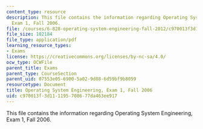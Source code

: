 ```yaml
---
content_type: resource
description: This file contains the information regarding Operating System Engineering,
  Exam 1, Fall 2006.
file: /courses/6-828-operating-system-engineering-fall-2012/c970013f3d111195708677da463ee917_MIT6_828F12_q06_1_sol.pdf
file_size: 102184
file_type: application/pdf
learning_resource_types:
- Exams
license: https://creativecommons.org/licenses/by-nc-sa/4.0/
ocw_type: OCWFile
parent_title: Exams
parent_type: CourseSection
parent_uid: 07553e05-6900-5a02-9d08-6d59bf9b8059
resourcetype: Document
title: Operating System Engineering, Exam 1, Fall 2006
uid: c970013f-3d11-1195-7086-77da463ee917
---
```

This file contains the information regarding Operating System Engineering, Exam 1, Fall 2006.
